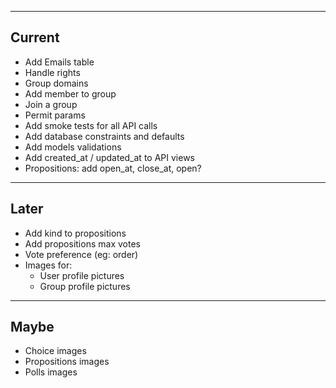 ----
Current
----

* Add Emails table
* Handle rights
* Group domains
* Add member to group
* Join a group
* Permit params
* Add smoke tests for all API calls
* Add database constraints and defaults
* Add models validations
* Add created_at / updated_at to API views
* Propositions: add open_at, close_at, open?

----
Later
----

* Add kind to propositions
* Add propositions max votes
* Vote preference (eg: order)
* Images for:
  * User profile pictures
  * Group profile pictures

----
Maybe
----
* Choice images
* Propositions images
* Polls images
